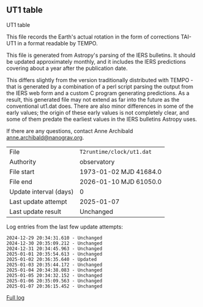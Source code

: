 
## UT1 table

UT1 table

This file records the Earth's actual rotation in the form of
corrections TAI-UT1 in a format readable by TEMPO.

This file is generated from Astropy's parsing of the IERS
bulletins. It should be updated approximately monthly, and it
includes the IERS predictions covering about a year after the
publication date.

This differs slightly from the version traditionally distributed
with TEMPO - that is generated by a combination of a perl script
parsing the output from the IERS web form and a custom C program
generating predictions. As a result, this generated file may not
extend as far into the future as the conventional ut1.dat does.
There are also minor differences in some of the early values; the
origin of these early values is not completely clear, and some of
them predate the earliest values in the IERS bulletins Astropy uses.

If there are any questions, contact Anne Archibald
<anne.archibald@nanograv.org>.

|     |     |
|:--- |:--- |
| File | `T2runtime/clock/ut1.dat` |
| Authority | observatory |
| File start | 1973-01-02 MJD 41684.0 |
| File end | 2026-01-10 MJD 61050.0 |
| Update interval (days) | 0 |
| Last update attempt | 2025-01-07 |
| Last update result | Unchanged |

Log entries from the last few update attempts:
```
2024-12-29 20:34:31.610 - Unchanged
2024-12-30 20:35:09.212 - Unchanged
2024-12-31 20:34:45.963 - Unchanged
2025-01-01 20:35:54.613 - Unchanged
2025-01-02 20:36:35.640 - Updated
2025-01-03 20:35:44.172 - Unchanged
2025-01-04 20:34:38.083 - Unchanged
2025-01-05 20:34:32.152 - Unchanged
2025-01-06 20:35:09.563 - Unchanged
2025-01-07 20:36:15.452 - Unchanged
```
[Full log](https://raw.githubusercontent.com/ipta/pulsar-clock-corrections/main/log/T2runtime/clock/ut1.dat.log)
